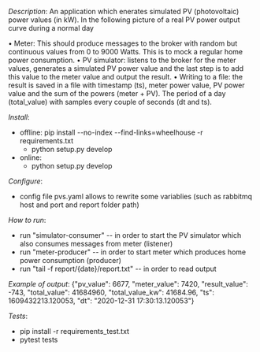 *Description*:
An application which enerates simulated PV (photovoltaic) power values (in kW). In the following picture of a real PV power output curve during a normal day

• Meter: This should produce messages to the broker with random but continuous values from 0 to 9000 Watts. This is to mock a regular home power consumption.
• PV simulator: listens to the broker for the meter values, generates a simulated PV power value and the last step is to add this value to the meter value and output the result.
• Writing  to a file: the result is saved in a file with timestamp (ts),  meter power value,  PV power value and the sum of the powers  (meter  + PV). The  period of a day (total_value)
with samples every couple of seconds (dt and ts). 

*Install*:
- offline: 
  pip install --no-index --find-links=wheelhouse -r requirements.txt
  - python setup.py develop
- online:
  - python setup.py develop

*Configure*:
- config file pvs.yaml allows to rewrite some variablies (such as rabbitmq host and port and report folder path)

*How to run*:
- run "simulator-consumer" -- in order to start the PV simulator which also consumes messages from meter (listener)
- run "meter-producer" -- in order to start meter which produces home power consumption (producer)
- run "tail -f report/{date}/report.txt" -- in order to read output

*Example of output*:
{"pv_value": 6677, "meter_value": 7420, "result_value": -743, "total_value": 41684960, "total_value_kw": 41684.96, "ts": 1609432213.120053, "dt": "2020-12-31 17:30:13.120053"}

*Tests*:
- pip install -r requirements_test.txt
- pytest tests
